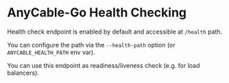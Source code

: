 # AnyCable-Go Health Checking

Health check endpoint is enabled by default and accessible at `/health` path.

You can configure the path via the `--health-path` option (or `ANYCABLE_HEALTH_PATH` env var).

You can use this endpoint as readiness/liveness check (e.g. for load balancers).
